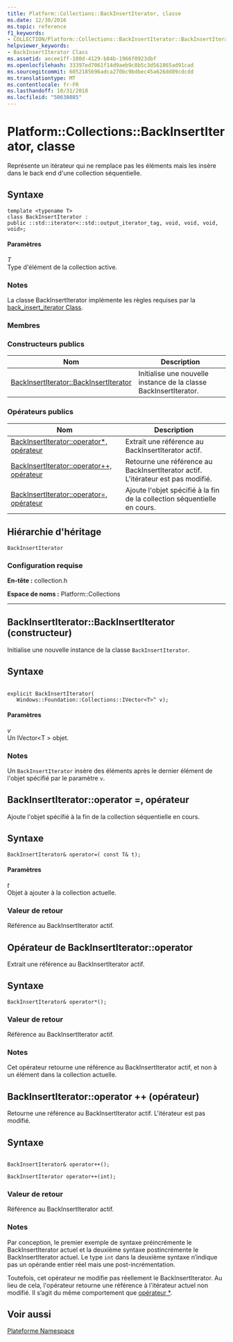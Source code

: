```yaml
---
title: Platform::Collections::BackInsertIterator, classe
ms.date: 12/30/2016
ms.topic: reference
f1_keywords:
- COLLECTION/Platform::Collections::BackInsertIterator::BackInsertIterator
helpviewer_keywords:
- BackInsertIterator Class
ms.assetid: aecee1ff-100d-4129-b84b-1966f0923dbf
ms.openlocfilehash: 33397ed7061f14d9aeb9c8b5c3d561865ad91cad
ms.sourcegitcommit: 6052185696adca270bc9bdbec45a626dd89cdcdd
ms.translationtype: MT
ms.contentlocale: fr-FR
ms.lasthandoff: 10/31/2018
ms.locfileid: "50638085"
---
```

# <a name="platformcollectionsbackinsertiterator-class"></a>Platform::Collections::BackInsertIterator, classe

Représente un itérateur qui ne remplace pas les éléments mais les insère dans le back end d'une collection séquentielle.

## <a name="syntax"></a>Syntaxe

```
template <typename T>
class BackInsertIterator :
public ::std::iterator<::std::output_iterator_tag, void, void, void, void>;
```

#### <a name="parameters"></a>Paramètres

*T*<br/>
Type d'élément de la collection active.

### <a name="remarks"></a>Notes

La classe BackInsertIterator implémente les règles requises par la [back_insert_iterator Class](../standard-library/back-insert-iterator-class.md).

### <a name="members"></a>Membres

### <a name="public-constructors"></a>Constructeurs publics

|Nom|Description|
|----------|-----------------|
|[BackInsertIterator::BackInsertIterator](#ctor)|Initialise une nouvelle instance de la classe BackInsertIterator.|

### <a name="public-operators"></a>Op&#233;rateurs publics

|Nom|Description|
|----------|-----------------|
|[BackInsertIterator::operator*, opérateur](#operator-dereference)|Extrait une référence au BackInsertIterator actif.|
|[BackInsertIterator::operator++, opérateur](#operator-increment)|Retourne une référence au BackInsertIterator actif. L'itérateur est pas modifié.|
|[BackInsertIterator::operator=, opérateur](#operator-assign)|Ajoute l'objet spécifié à la fin de la collection séquentielle en cours.|

## <a name="inheritance-hierarchy"></a>Hiérarchie d'héritage

`BackInsertIterator`

### <a name="requirements"></a>Configuration requise

**En-tête :** collection.h

**Espace de noms :** Platform::Collections

---
## <a name="ctor"></a>  BackInsertIterator::BackInsertIterator (constructeur)

Initialise une nouvelle instance de la classe `BackInsertIterator`.

## <a name="syntax"></a>Syntaxe

```

explicit BackInsertIterator(
   Windows::Foundation::Collections::IVector<T>^ v);
```

#### <a name="parameters"></a>Paramètres

*v*<br/>
Un IVector\<T > objet.

### <a name="remarks"></a>Notes

Un `BackInsertIterator` insère des éléments après le dernier élément de l'objet spécifié par le paramètre `v`.

## <a name="operator-assign"></a>  BackInsertIterator::operator =, opérateur

Ajoute l'objet spécifié à la fin de la collection séquentielle en cours.

## <a name="syntax"></a>Syntaxe

```
BackInsertIterator& operator=( const T& t);
```

#### <a name="parameters"></a>Paramètres

*t*<br/>
Objet à ajouter à la collection actuelle.

### <a name="return-value"></a>Valeur de retour

Référence au BackInsertIterator actif.

## <a name="operator-dereference"></a>  Opérateur de BackInsertIterator::operator

Extrait une référence au BackInsertIterator actif.

## <a name="syntax"></a>Syntaxe

```
BackInsertIterator& operator*();
```

### <a name="return-value"></a>Valeur de retour

Référence au BackInsertIterator actif.

### <a name="remarks"></a>Notes

Cet opérateur retourne une référence au BackInsertIterator actif, et non à un élément dans la collection actuelle.

## <a name="operator-increment"></a>  BackInsertIterator::operator ++ (opérateur)

Retourne une référence au BackInsertIterator actif. L'itérateur est pas modifié.

## <a name="syntax"></a>Syntaxe

```

BackInsertIterator& operator++();

BackInsertIterator operator++(int);
```

### <a name="return-value"></a>Valeur de retour

Référence au BackInsertIterator actif.

### <a name="remarks"></a>Notes

Par conception, le premier exemple de syntaxe préincrémente le BackInsertIterator actuel et la deuxième syntaxe postincrémente le BackInsertIterator actuel. Le type `int` dans la deuxième syntaxe n’indique pas un opérande entier réel mais une post-incrémentation.

Toutefois, cet opérateur ne modifie pas réellement le BackInsertIterator. Au lieu de cela, l'opérateur retourne une référence à l'itérateur actuel non modifié. Il s’agit du même comportement que [opérateur *](#dereference-operator).

## <a name="see-also"></a>Voir aussi

[Plateforme Namespace](platform-namespace-c-cx.md)